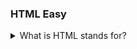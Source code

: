 ### HTML Easy

<details>
  <summary>What is HTML stands for?</summary>
  HTML stands for Hyper Text Markup Language.
</details>

